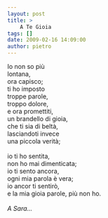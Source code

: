 ```yaml
---
layout: post
title: >
    A Te Gioia
tags: []
date: 2009-02-16 14:09:00
author: pietro
---
```

Io non so più<br/>lontana,<br/>ora capisco;<br/>ti ho imposto<br/>troppe parole,<br/>troppo dolore,<br/>e ora promettiti,<br/>un brandello di gioia,<br/>che ti sia di beltà,<br/>lasciandoti invece<br/>una piccola verità;<br/><br/>io ti ho sentita,<br/>non ho mai dimenticata;<br/>io ti sento ancora,<br/>ogni mia parola è vera;<br/>io ancor ti sentirò,<br/>e la mia gioia parole, più non ho.<br/><br/><span style="font-style: italic">A Sara...</span>
